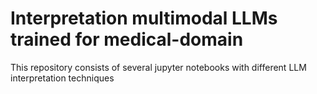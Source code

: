# Interpretation multimodal LLMs trained for medical-domain
This repository consists of several jupyter notebooks with different LLM interpretation techniques
